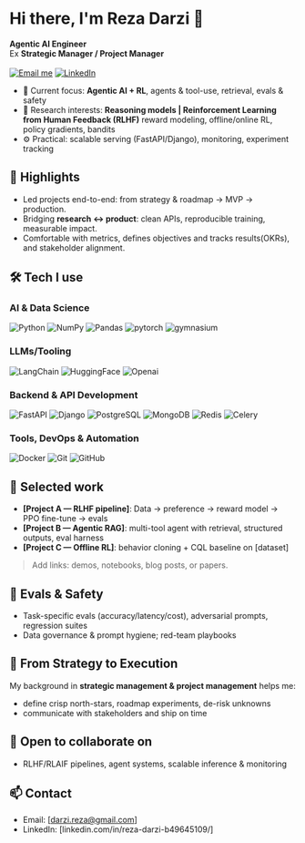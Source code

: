 # Hi there, I'm Reza Darzi 👋

**Agentic AI Engineer**  
Ex **Strategic Manager / Project Manager**<br><br>
[![Email me](https://img.shields.io/badge/Email-9a00a8?style=for-the-badge&logo=gmail&logoColor=white)](mailto:darzi.reza@gmail.com)
[![LinkedIn](https://img.shields.io/badge/LinkedIn-0A66C2?style=for-the-badge&logo=linkedin&logoColor=white)](https://www.linkedin.com/in/reza-darzi-b49645109/)

- 🔭 Current focus: **Agentic AI +‌ RL**, agents & tool-use, retrieval, evals & safety
- 🧠 Research interests: **Reasoning models | Reinforcement Learning from Human Feedback (RLHF)** reward modeling, offline/online RL, policy gradients, bandits
- ⚙️ Practical: scalable serving (FastAPI/Django), monitoring, experiment tracking

## 🔹 Highlights
- Led projects end-to-end: from strategy & roadmap → MVP → production.
- Bridging **research ↔ product**: clean APIs, reproducible training, measurable impact.
- Comfortable with metrics, defines objectives and tracks results(OKRs), and stakeholder alignment.

## 🛠️ Tech I use

### AI & Data Science
![Python](https://img.shields.io/badge/Python-3776AB?style=for-the-badge&logo=python&logoColor=white)
![NumPy](https://img.shields.io/badge/NumPy-013243?style=for-the-badge&logo=numpy&logoColor=white)
![Pandas](https://img.shields.io/badge/Pandas-150458?style=for-the-badge&logo=pandas&logoColor=white)
![pytorch](https://img.shields.io/badge/pytorch-fa7752?style=for-the-badge&logo=pytorch&logoColor=white)
![gymnasium](https://img.shields.io/badge/gymnasium-ba00ba?style=for-the-badge&logo=openai&logoColor=white)

### LLMs/Tooling
![LangChain](https://img.shields.io/badge/LangChain-00B386?style=for-the-badge&logo=langchain&logoColor=white)
![HuggingFace](https://img.shields.io/badge/HuggingFace-f5ef42?style=for-the-badge&logo=HuggingFace&logoColor=black)
![Openai](https://img.shields.io/badge/Openai-ffffff?style=for-the-badge&logo=openai&logoColor=black)

### Backend & API Development
![FastAPI](https://img.shields.io/badge/FastAPI-009688?style=for-the-badge&logo=fastapi&logoColor=white)
![Django](https://img.shields.io/badge/django-009688?style=for-the-badge&logo=django&logoColor=white)
![PostgreSQL](https://img.shields.io/badge/PostgreSQL-336791?style=for-the-badge&logo=postgresql&logoColor=white)
![MongoDB](https://img.shields.io/badge/MongoDB-00ba4e?style=for-the-badge&logo=mongodb&logoColor=white)
![Redis](https://img.shields.io/badge/Redis-ba0010?style=for-the-badge&logo=Redis&logoColor=white)
![Celery](https://img.shields.io/badge/Celery-32ba00?style=for-the-badge&logo=Celery&logoColor=white)

### Tools, DevOps & Automation
![Docker](https://img.shields.io/badge/Docker-2496ED?style=for-the-badge&logo=docker&logoColor=white)
![Git](https://img.shields.io/badge/Git-F05032?style=for-the-badge&logo=git&logoColor=white)
![GitHub](https://img.shields.io/badge/GitHub-181717?style=for-the-badge&logo=github&logoColor=white)

## 📌 Selected work
- **[Project A — RLHF pipeline]**: Data → preference → reward model → PPO fine-tune → evals  
- **[Project B — Agentic RAG]**: multi-tool agent with retrieval, structured outputs, eval harness  
- **[Project C — Offline RL]**: behavior cloning + CQL baseline on [dataset]

> Add links: demos, notebooks, blog posts, or papers.

## 🧪 Evals & Safety
- Task-specific evals (accuracy/latency/cost), adversarial prompts, regression suites  
- Data governance & prompt hygiene; red-team playbooks

## 🧭 From Strategy to Execution
My background in **strategic management & project management** helps me:  
- define crisp north-stars, roadmap experiments, de-risk unknowns  
- communicate with stakeholders and ship on time

## 🤝 Open to collaborate on
- RLHF/RLAIF pipelines, agent systems, scalable inference & monitoring

## 📫 Contact
- Email: [darzi.reza@gmail.com]  
- LinkedIn: [linkedin.com/in/reza-darzi-b49645109/]  

<!---
rzadrzi/rzadrzi is a ✨ special ✨ repository because its `README.md` (this file) appears on your GitHub profile.
You can click the Preview link to take a look at your changes.
--->
